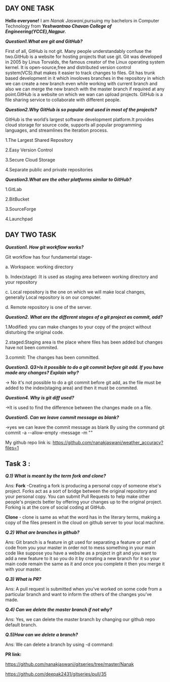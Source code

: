## DAY ONE TASK

**Hello everyone!**
I am *Nanak Jaswani*,pursuing
my bachelors in Computer Technology from _**Yeshwantrao Chavan  College of Engineering(YCCE),Nagpur.**_

_**Question1.What are git and GitHub?**_

First of all, GitHub is not git.
Many people understandably confuse the two.GitHub is a website for hosting projects that use git.
Git was developed in 2005 by Linus Torvalds, the famous creator of the Linux operating system kernel.
It is open-source,free and distributed version control system(VCS).that makes it easier to track changes to files. Git has trunk based development in it which involoves branches in the repository in which we can create a new branch even while working with current branch and also we can merge the new branch with the master branch if required at any point.GitHub is a website on which we wan can upload projects. 
GitHub is a file sharing service to collaborate with different people.

_**Question2.Why GitHub is so popular and used in most of the projects?**_

GitHub is the world’s largest software development platform.It provides cloud storage for source code, supports all popular programming languages, and streamlines the iteration process.

1.The Largest Shared Repository

2.Easy Version Control

3.Secure Cloud Storage

4.Separate public and private repositories

_**Question3.What are the other platforms similar to GitHub?**_

1.GitLab

2.BitBucket

3.SourceForge

4.Launchpad






## DAY TWO TASK

_**Question1. How git workflow works?**_

Git workflow has four fundamental stage-

a. Workspace: working directory

b. Index(stage) :It is used as staging area between working directory and your repository

c. Local repository is the one on which we will make local changes, generally Local repository is on our computer. 

d. Remote repository is one of the server. 

_**Question2. What are the different stages of a git project as commit, add?**_

1.Modified: you can make changes to your copy of the project without disturbing the original code. 

2.staged:Staging area is the place where files has been added but changes have not been commited. 

3.commit: The changes has been committed. 


_**Question3. Q3>Is it possible to do a git commit before git add. If you have made any changes? Explain why?**_

-> No it's not possible to do a git commit before git add, as the file must be added to the index(staging area) and then it must be commited. 

_**Question4. Why is git diff used?**_

->It is used to find the difference between the changes made on a file. 

_**Question5. Can we leave commit message as blank?**_

->yes we can leave the commit message as blank
By using the command
git commit -a --allow-empty -message -m ""

My github repo link is:
https://github.com/nanakjaswani/weather_accuracy?files=1


## Task 3 :

_**Q.1) What is meant by the term fork and clone?**_

Ans: **Fork** -Creating a fork is producing a personal copy of someone else's project. Forks act as a sort of bridge between the original repository and your personal copy. You can submit Pull Requests to help make other people's projects better by offering your changes up to the original project. Forking is at the core of social coding at GitHub.

**Clone** - clone is same as what the word has in the literary terms, making a copy of the files present in the cloud on github server to your local machine.

_**Q.2) What are branches in github?**_

Ans: Git branch is a feature in git used for separating a feature or part of code from you your master in order not to mess something in your main code like suppose you have a website as a project in git and you want to add a new feature to it so you do it by creating a new branch for it so your main code remain the same as it and once you complete it then you merge it with your master. 

_**Q.3) What is PR?**_

Ans: A pull request is submitted when you’ve worked on some code from a particular branch and want to inform the others of the changes you’ve made.

_**Q.4) Can we delete the master branch if not why?**_

Ans: Yes, we can delete the master branch by changing our github repo default branch.

_**Q.5)How can we delete a branch?**_

Ans: We can delete a branch by using -d command:

**PR link:**

https://github.com/nanakjaswani/gitseries/tree/master/Nanak

https://github.com/deepak2431/gitseries/pull/35
